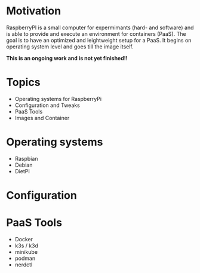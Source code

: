# Motivation
RaspberryPI is a small computer for expermimants (hard- and software) and is able to provide and execute an environment for containers (PaaS).
The goal is to have an optimized and leightweight setup for a PaaS.
It begins on operating system level and goes till the image itself.

**This is an ongoing work and is not yet finished!!**

# Topics
* Operating systems for RaspberryPi
* Configuration and Tweaks
* PaaS Tools
* Images and Container


# Operating systems
* Raspbian
* Debian
* DietPI

# Configuration 

# PaaS Tools
* Docker
* k3s / k3d
* minikube
* podman
* nerdctl
